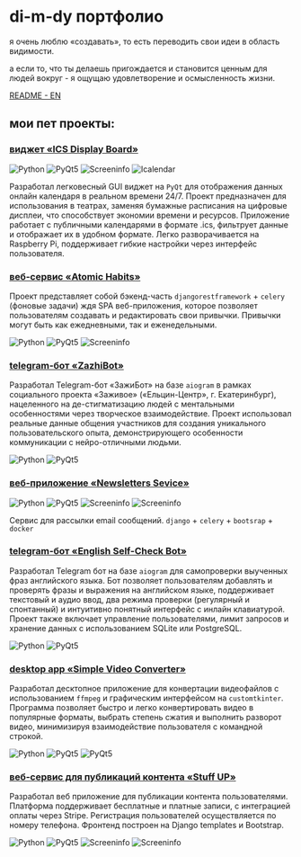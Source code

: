 # di-m-dy портфолио

я очень люблю «создавать», то есть переводить свои идеи в область видимости.

а если то, что ты делаешь пригождается и становится ценным для людей вокруг - я ощущаю удовлетворение и осмысленность жизни.

[README - EN](README.md)

## мои пет проекты:

### [виджет «ICS Display Board»](https://github.com/di-m-dy/ics_display_board.git)

![Python](https://img.shields.io/badge/Python-blue)
![PyQt5](https://img.shields.io/badge/PyQt5-blue)
![Screeninfo](https://img.shields.io/badge/Screeninfo-blue)
![Icalendar](https://img.shields.io/badge/Icalendar-blue)

Разработал легковесный GUI виджет на `PyQt` для отображения данных онлайн календаря в реальном времени 24/7. Проект предназначен для использования в театрах, заменяя бумажные расписания на цифровые дисплеи, что способствует экономии времени и ресурсов. Приложение работает с публичными календарями в формате .ics, фильтрует данные и отображает их в удобном формате. Легко разворачивается на Raspberry Pi, поддерживает гибкие настройки через интерфейс пользователя.

### [веб-сервис «Atomic Habits»](https://github.com/di-m-dy/atomic_habits.git)
Проект представляет собой бэкенд-часть `djangorestframework` + `celery` (фоновые задачи) ждя SPA веб-приложения, которое позволяет пользователям создавать и редактировать свои привычки. Привычки могут быть как ежедневными, так и еженедельными.

![Python](https://img.shields.io/badge/Python-blue)
![PyQt5](https://img.shields.io/badge/DjangoDRF-blue)
![Screeninfo](https://img.shields.io/badge/Celery-yellow)


### [telegram-бот «ZazhiBot»](https://github.com/di-m-dy/ZazhiBot_Demo.git)
Разработал Telegram-бот «ЗажиБот» на базе `aiogram` в рамках социального проекта «Заживое» («Ельцин-Центр», г. Екатеринбург), нацеленного на де-стигматизацию людей с ментальными особенностями через творческое взаимодействие. Проект использовал реальные данные общения участников для создания уникального пользовательского опыта, демонстрирующего особенности коммуникации с нейро-отличными людьми.

![Python](https://img.shields.io/badge/Python-blue)
![PyQt5](https://img.shields.io/badge/Aiogram-blue)


### [веб-приложение «Newsletters Sevice»](https://github.com/di-m-dy/newsletters-sevice.git)

![Python](https://img.shields.io/badge/Python-blue)
![PyQt5](https://img.shields.io/badge/Django-blue)
![Screeninfo](https://img.shields.io/badge/Celery-yellow)
![Screeninfo](https://img.shields.io/badge/Bootstrap-green)

Сервис для рассылки email сообщений. `django` + `celery` + `bootsrap` + `docker`

### [telegram-бот «English Self-Check Bot»](https://github.com/di-m-dy/EnglishSelfCheck_Bot_demo.git)
Разработал Telegram бот на базе `aiogram` для самопроверки выученных фраз английского языка. Бот позволяет пользователям добавлять и проверять фразы и выражения на английском языке, поддерживает текстовый и аудио ввод, два режима проверки (регулярный и спонтанный) и интуитивно понятный интерфейс с инлайн клавиатурой. Проект также включает управление пользователями, лимит запросов и хранение данных с использованием SQLite или PostgreSQL.

![Python](https://img.shields.io/badge/Python-blue)
![PyQt5](https://img.shields.io/badge/Aiogram-blue)

### [desktop app «Simple Video Converter»](https://github.com/di-m-dy/Video_Converter.git)
Разработал десктопное приложение для конвертации видеофайлов с использованием `ffmpeg` и графическим интерфейсом на `customtkinter`. Программа позволяет быстро и легко конвертировать видео в популярные форматы, выбрать степень сжатия и выполнить разворот видео, минимизируя взаимодействие пользователя с командной строкой.

![Python](https://img.shields.io/badge/Python-blue)
![PyQt5](https://img.shields.io/badge/Customtkinter-blue)
![PyQt5](https://img.shields.io/badge/Ffmpeg-pink)

### [веб-сервис для публикаций контента «Stuff UP»](https://gitlab.com/di-m-dy/staff_up.git)
Разработал веб приложение для публикации контента пользователями. Платформа поддерживает бесплатные и платные записи, с интеграцией оплаты через Stripe. Регистрация пользователей осуществляется по номеру телефона. Фронтенд построен на Django templates и Bootstrap.

![Python](https://img.shields.io/badge/Python-blue)
![PyQt5](https://img.shields.io/badge/Django-blue)
![Screeninfo](https://img.shields.io/badge/Celery-yellow)
![Screeninfo](https://img.shields.io/badge/Bootstrap-green)
